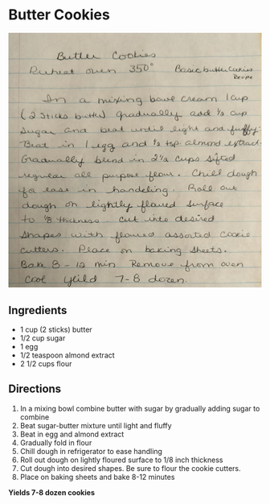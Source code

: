 # Butter Cookies

![Recipe Scan](/static/images/butter-cookies.jpg "Recipe Scan")

## Ingredients
- 1 cup (2 sticks) butter
- 1/2 cup sugar
- 1 egg
- 1/2 teaspoon almond extract
- 2 1/2 cups flour

## Directions
1. In a mixing bowl combine butter with sugar by gradually adding sugar to combine
2. Beat sugar-butter mixture until light and fluffy
3. Beat in egg and almond extract
4. Gradually fold in flour
5. Chill dough in refrigerator to ease handling
6. Roll out dough on lightly floured surface to 1/8 inch thickness
7. Cut dough into desired shapes. Be sure to flour the cookie cutters.
8. Place on baking sheets and bake 8-12 minutes

**Yields 7-8 dozen cookies**